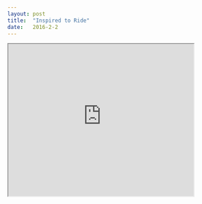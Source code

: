 ```yaml
---
layout: post
title:  "Inspired to Ride"
date:   2016-2-2
---
```


<iframe width="420" height="345"
src="https://www.youtube.com/watch?v=PYbWn5IMoYc">
</iframe>
